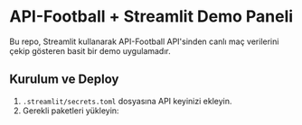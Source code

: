 # API-Football + Streamlit Demo Paneli

Bu repo, Streamlit kullanarak API-Football API'sinden canlı maç verilerini çekip gösteren basit bir demo uygulamadır.

## Kurulum ve Deploy

1. `.streamlit/secrets.toml` dosyasına API keyinizi ekleyin.
2. Gerekli paketleri yükleyin:

